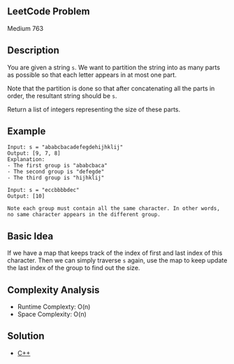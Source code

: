 ## LeetCode Problem
Medium 763

## Description
You are given a string `s`. We want to partition the string into as many parts as possible so that each letter appears in at most one part.

Note that the partition is done so that after concatenating all the parts in order, the resultant string should be `s`.

Return a list of integers representing the size of these parts.

## Example
```
Input: s = "ababcbacadefegdehijhklij"
Output: [9, 7, 8]
Explanation:
- The first group is "ababcbaca"
- The second group is "defegde"
- The third group is "hijhklij"

Input: s = "eccbbbbdec"
Output: [10]

Note each group must contain all the same character. In other words, no same character appears in the different group.
```

## Basic Idea
If we have a map that keeps track of the index of first and last index of this character. Then we can simply traverse `s` again, use the map to keep update the last index of the group to find out the size.

## Complexity Analysis
- Runtime Complexty: O(n)
- Space Complexity: O(n)

## Solution
- [C++](./solution.cpp)